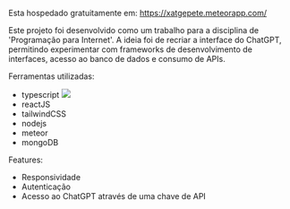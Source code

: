 <link rel="stylesheet" href="https://cdn.jsdelivr.net/gh/devicons/devicon@v2.15.1/devicon.min.css">

Esta hospedado gratuitamente em: https://xatgepete.meteorapp.com/

Este projeto foi desenvolvido como um trabalho para a disciplina de 'Programação para Internet'.
A ideia foi de recriar a interface do ChatGPT,
permitindo experimentar com frameworks de desenvolvimento de interfaces,
acesso ao banco de dados e
consumo de APIs.

Ferramentas utilizadas:
- typescript <img src="https://cdn.jsdelivr.net/gh/devicons/devicon/icons/javascript/javascript-original.svg" />
- reactJS
- tailwindCSS
- nodejs
- meteor
- mongoDB

Features:
- Responsividade
- Autenticação
- Acesso ao ChatGPT através de uma chave de API
